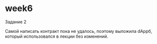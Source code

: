 # week6

Задание 2 

Самой написать контракт пока не удалось, поэтому выложила dAppб, который использовался в лекции без изменений.
